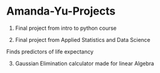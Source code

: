 # Amanda-Yu-Projects

1. Final project from intro to python course

2. Final project from Applied Statistics and Data Science

  Finds predictors of life expectancy

3. Gaussian Elimination calculator made for linear Algebra
